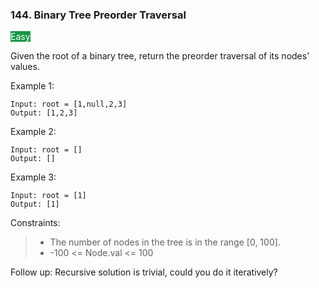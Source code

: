 <h3>144. Binary Tree Preorder Traversal</h3>

<span style="background-color:179848; color:white">Easy</span>

Given the root of a binary tree, return the preorder traversal of its nodes' values.

Example 1:

    Input: root = [1,null,2,3]
    Output: [1,2,3]

Example 2:

    Input: root = []
    Output: []

Example 3:

    Input: root = [1]
    Output: [1]


Constraints:

> - The number of nodes in the tree is in the range [0, 100].
> - -100 <= Node.val <= 100


Follow up: Recursive solution is trivial, could you do it iteratively?